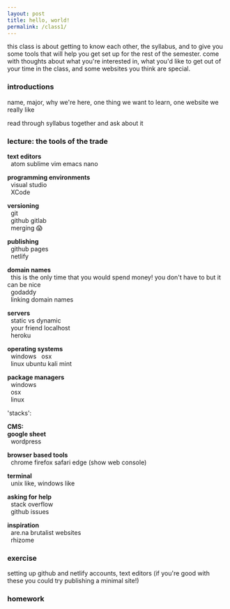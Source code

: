 ```yaml
---  
layout: post  
title: hello, world!  
permalink: /class1/  
---  
```

  
this class is about getting to know each other, the syllabus, and to give you some tools that will help you get set up for the rest of the semester. come with thoughts about what you're interested in, what you'd like to get out of your time in the class, and some websites you think are special.   
  
### introductions  
name, major, why we're here, one thing we want to learn, one website we really like  
  
read through syllabus together and ask about it  
  
  
### lecture: the tools of the trade  
  
**text editors**  
  atom sublime vim emacs nano  
  
**programming environments**  
  visual studio  
  XCode  
  
**versioning**  
  git  
  github gitlab  
  merging 😱  
  
**publishing**  
  github pages  
  netlify  
  
**domain names**  
  this is the only time that you would spend money! you don't have to but it can be nice  
  godaddy  
  linking domain names  
  
**servers**  
  static vs dynamic  
  your friend localhost  
  heroku  
  
**operating systems**  
  windows
  osx  
  linux ubuntu kali mint  
  
**package managers**  
  windows  
  osx  
  linux  
  
'stacks':  
  
**CMS:  
google sheet**  
  wordpress  
  
**browser based tools**  
  chrome firefox safari edge (show web console)  
  
**terminal**  
  unix like, windows like  
  
**asking for help**  
  stack overflow  
  github issues  
  
**inspiration**  
  are.na brutalist websites  
  rhizome  
  
### exercise  
setting up github and netlify accounts, text editors (if you're good with these you could try publishing a minimal site!)  
  
### homework  
